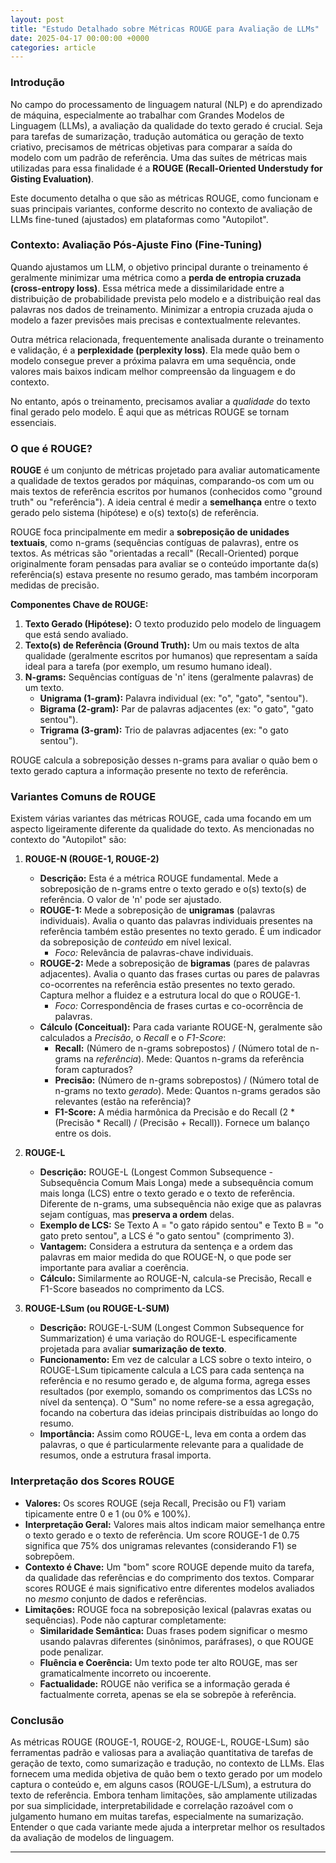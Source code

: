 ```yaml
---
layout: post
title: "Estudo Detalhado sobre Métricas ROUGE para Avaliação de LLMs"
date: 2025-04-17 00:00:00 +0000
categories: article
---
```


### Introdução

No campo do processamento de linguagem natural (NLP) e do aprendizado de máquina, especialmente ao trabalhar com Grandes Modelos de Linguagem (LLMs), a avaliação da qualidade do texto gerado é crucial. Seja para tarefas de sumarização, tradução automática ou geração de texto criativo, precisamos de métricas objetivas para comparar a saída do modelo com um padrão de referência. Uma das suítes de métricas mais utilizadas para essa finalidade é a **ROUGE (Recall-Oriented Understudy for Gisting Evaluation)**.

Este documento detalha o que são as métricas ROUGE, como funcionam e suas principais variantes, conforme descrito no contexto de avaliação de LLMs fine-tuned (ajustados) em plataformas como "Autopilot".

### Contexto: Avaliação Pós-Ajuste Fino (Fine-Tuning)

Quando ajustamos um LLM, o objetivo principal durante o treinamento é geralmente minimizar uma métrica como a **perda de entropia cruzada (cross-entropy loss)**. Essa métrica mede a dissimilaridade entre a distribuição de probabilidade prevista pelo modelo e a distribuição real das palavras nos dados de treinamento. Minimizar a entropia cruzada ajuda o modelo a fazer previsões mais precisas e contextualmente relevantes.

Outra métrica relacionada, frequentemente analisada durante o treinamento e validação, é a **perplexidade (perplexity loss)**. Ela mede quão bem o modelo consegue prever a próxima palavra em uma sequência, onde valores mais baixos indicam melhor compreensão da linguagem e do contexto.

No entanto, após o treinamento, precisamos avaliar a *qualidade* do texto final gerado pelo modelo. É aqui que as métricas ROUGE se tornam essenciais.

### O que é ROUGE?

**ROUGE** é um conjunto de métricas projetado para avaliar automaticamente a qualidade de textos gerados por máquinas, comparando-os com um ou mais textos de referência escritos por humanos (conhecidos como "ground truth" ou "referência"). A ideia central é medir a **semelhança** entre o texto gerado pelo sistema (hipótese) e o(s) texto(s) de referência.

ROUGE foca principalmente em medir a **sobreposição de unidades textuais**, como n-grams (sequências contíguas de palavras), entre os textos. As métricas são "orientadas a recall" (Recall-Oriented) porque originalmente foram pensadas para avaliar se o conteúdo importante da(s) referência(s) estava presente no resumo gerado, mas também incorporam medidas de precisão.

**Componentes Chave de ROUGE:**

1.  **Texto Gerado (Hipótese):** O texto produzido pelo modelo de linguagem que está sendo avaliado.
2.  **Texto(s) de Referência (Ground Truth):** Um ou mais textos de alta qualidade (geralmente escritos por humanos) que representam a saída ideal para a tarefa (por exemplo, um resumo humano ideal).
3.  **N-grams:** Sequências contíguas de 'n' itens (geralmente palavras) de um texto.
    *   **Unigrama (1-gram):** Palavra individual (ex: "o", "gato", "sentou").
    *   **Bigrama (2-gram):** Par de palavras adjacentes (ex: "o gato", "gato sentou").
    *   **Trigrama (3-gram):** Trio de palavras adjacentes (ex: "o gato sentou").

ROUGE calcula a sobreposição desses n-grams para avaliar o quão bem o texto gerado captura a informação presente no texto de referência.

### Variantes Comuns de ROUGE

Existem várias variantes das métricas ROUGE, cada uma focando em um aspecto ligeiramente diferente da qualidade do texto. As mencionadas no contexto do "Autopilot" são:

1.  **ROUGE-N (ROUGE-1, ROUGE-2)**
    *   **Descrição:** Esta é a métrica ROUGE fundamental. Mede a sobreposição de n-grams entre o texto gerado e o(s) texto(s) de referência. O valor de 'n' pode ser ajustado.
    *   **ROUGE-1:** Mede a sobreposição de **unigramas** (palavras individuais). Avalia o quanto das palavras individuais presentes na referência também estão presentes no texto gerado. É um indicador da sobreposição de *conteúdo* em nível lexical.
        *   *Foco:* Relevância de palavras-chave individuais.
    *   **ROUGE-2:** Mede a sobreposição de **bigramas** (pares de palavras adjacentes). Avalia o quanto das frases curtas ou pares de palavras co-ocorrentes na referência estão presentes no texto gerado. Captura melhor a fluidez e a estrutura local do que o ROUGE-1.
        *   *Foco:* Correspondência de frases curtas e co-ocorrência de palavras.
    *   **Cálculo (Conceitual):** Para cada variante ROUGE-N, geralmente são calculados a *Precisão*, o *Recall* e o *F1-Score*:
        *   **Recall:** (Número de n-grams sobrepostos) / (Número total de n-grams na *referência*). Mede: Quantos n-grams da referência foram capturados?
        *   **Precisão:** (Número de n-grams sobrepostos) / (Número total de n-grams no texto *gerado*). Mede: Quantos n-grams gerados são relevantes (estão na referência)?
        *   **F1-Score:** A média harmônica da Precisão e do Recall (2 * (Precisão * Recall) / (Precisão + Recall)). Fornece um balanço entre os dois.

2.  **ROUGE-L**
    *   **Descrição:** ROUGE-L (Longest Common Subsequence - Subsequência Comum Mais Longa) mede a subsequência comum mais longa (LCS) entre o texto gerado e o texto de referência. Diferente de n-grams, uma subsequência não exige que as palavras sejam contíguas, mas **preserva a ordem** delas.
    *   **Exemplo de LCS:** Se Texto A = "o gato rápido sentou" e Texto B = "o gato preto sentou", a LCS é "o gato sentou" (comprimento 3).
    *   **Vantagem:** Considera a estrutura da sentença e a ordem das palavras em maior medida do que ROUGE-N, o que pode ser importante para avaliar a coerência.
    *   **Cálculo:** Similarmente ao ROUGE-N, calcula-se Precisão, Recall e F1-Score baseados no comprimento da LCS.

3.  **ROUGE-LSum (ou ROUGE-L-SUM)**
    *   **Descrição:** ROUGE-L-SUM (Longest Common Subsequence for Summarization) é uma variação do ROUGE-L especificamente projetada para avaliar **sumarização de texto**.
    *   **Funcionamento:** Em vez de calcular a LCS sobre o texto inteiro, o ROUGE-LSum tipicamente calcula a LCS para cada sentença na referência e no resumo gerado e, de alguma forma, agrega esses resultados (por exemplo, somando os comprimentos das LCSs no nível da sentença). O "Sum" no nome refere-se a essa agregação, focando na cobertura das ideias principais distribuídas ao longo do resumo.
    *   **Importância:** Assim como ROUGE-L, leva em conta a ordem das palavras, o que é particularmente relevante para a qualidade de resumos, onde a estrutura frasal importa.

### Interpretação dos Scores ROUGE

*   **Valores:** Os scores ROUGE (seja Recall, Precisão ou F1) variam tipicamente entre 0 e 1 (ou 0% e 100%).
*   **Interpretação Geral:** Valores mais altos indicam maior semelhança entre o texto gerado e o texto de referência. Um score ROUGE-1 de 0.75 significa que 75% dos unigramas relevantes (considerando F1) se sobrepõem.
*   **Contexto é Chave:** Um "bom" score ROUGE depende muito da tarefa, da qualidade das referências e do comprimento dos textos. Comparar scores ROUGE é mais significativo entre diferentes modelos avaliados no *mesmo* conjunto de dados e referências.
*   **Limitações:** ROUGE foca na sobreposição lexical (palavras exatas ou sequências). Pode não capturar completamente:
    *   **Similaridade Semântica:** Duas frases podem significar o mesmo usando palavras diferentes (sinônimos, paráfrases), o que ROUGE pode penalizar.
    *   **Fluência e Coerência:** Um texto pode ter alto ROUGE, mas ser gramaticalmente incorreto ou incoerente.
    *   **Factualidade:** ROUGE não verifica se a informação gerada é factualmente correta, apenas se ela se sobrepõe à referência.

### Conclusão

As métricas ROUGE (ROUGE-1, ROUGE-2, ROUGE-L, ROUGE-LSum) são ferramentas padrão e valiosas para a avaliação quantitativa de tarefas de geração de texto, como sumarização e tradução, no contexto de LLMs. Elas fornecem uma medida objetiva de quão bem o texto gerado por um modelo captura o conteúdo e, em alguns casos (ROUGE-L/LSum), a estrutura do texto de referência. Embora tenham limitações, são amplamente utilizadas por sua simplicidade, interpretabilidade e correlação razoável com o julgamento humano em muitas tarefas, especialmente na sumarização. Entender o que cada variante mede ajuda a interpretar melhor os resultados da avaliação de modelos de linguagem.

---